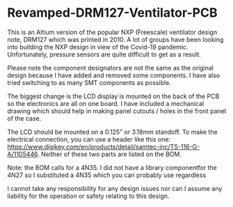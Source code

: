 Revamped-DRM127-Ventilator-PCB
==============================

This is an Altium version of the popular NXP (Freescale) ventilator design
note, DRM127 which was printed in 2010. A lot of groups have been looking
into building the NXP design in view of the Covid-19 pandemic. Unfortunately,
pressure sensors are quite difficult to get as a result.

Please note the component designators are not the same as the original
design because I have added and removed some components. I have also tried
switching to as many SMT components as possible.

The biggest change is the LCD display is mounted on the back of the PCB so
the electronics are all on one board. I have included a mechanical drawing
which should help in making panel cutouts / holes in the front panel of the
case.

The LCD should be mounted on a 0.125” or 3.18mm standoff. To make the
electrical connection, you can use a header like this one:
<https://www.digikey.com/en/products/detail/samtec-inc/TS-116-G-A/1105446>.
Neither of these two parts are listed on the BOM.

Note: the BOM calls for a 4N35. I did not have a library componentfor the 4N27
so I substituted a 4N35 which you can probably use regardless

I cannot take any responsibility for any design issues nor can I
assume any liability for the operation or safety relating to this design.

